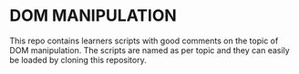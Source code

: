 # DOM MANIPULATION

This repo contains learners scripts with good comments on the topic of DOM manipulation.
The scripts are named as per topic and they can easily be loaded by cloning this repository.
